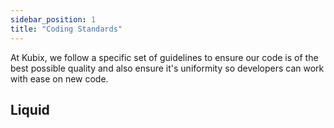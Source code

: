 ```yaml
---
sidebar_position: 1
title: "Coding Standards"
---
```


At Kubix, we follow a specific set of guidelines to ensure our code is of the best possible quality and also ensure it's uniformity so developers can work with ease on new code.

## Liquid
